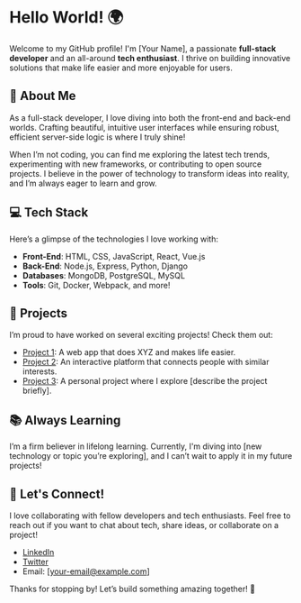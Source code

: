 # Hello World! 🌍

Welcome to my GitHub profile! I'm [Your Name], a passionate **full-stack developer** and an all-around **tech enthusiast**. I thrive on building innovative solutions that make life easier and more enjoyable for users.

## 🚀 About Me

As a full-stack developer, I love diving into both the front-end and back-end worlds. Crafting beautiful, intuitive user interfaces while ensuring robust, efficient server-side logic is where I truly shine! 

When I’m not coding, you can find me exploring the latest tech trends, experimenting with new frameworks, or contributing to open source projects. I believe in the power of technology to transform ideas into reality, and I’m always eager to learn and grow.

## 💻 Tech Stack

Here’s a glimpse of the technologies I love working with:
- **Front-End**: HTML, CSS, JavaScript, React, Vue.js
- **Back-End**: Node.js, Express, Python, Django
- **Databases**: MongoDB, PostgreSQL, MySQL
- **Tools**: Git, Docker, Webpack, and more!

## 🌟 Projects

I’m proud to have worked on several exciting projects! Check them out:
- [Project 1](link-to-your-project): A web app that does XYZ and makes life easier.
- [Project 2](link-to-your-project): An interactive platform that connects people with similar interests.
- [Project 3](link-to-your-project): A personal project where I explore [describe the project briefly].

## 📚 Always Learning

I’m a firm believer in lifelong learning. Currently, I'm diving into [new technology or topic you’re exploring], and I can’t wait to apply it in my future projects! 

## 🤝 Let's Connect!

I love collaborating with fellow developers and tech enthusiasts. Feel free to reach out if you want to chat about tech, share ideas, or collaborate on a project!

- [LinkedIn](your-linkedin-url)
- [Twitter](your-twitter-url)
- Email: [your-email@example.com]

Thanks for stopping by! Let’s build something amazing together! 🚀

